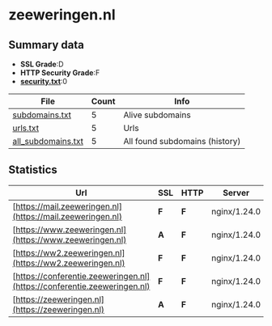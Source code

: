 

# zeeweringen.nl
## Summary data


 - **SSL Grade**:D
 - **HTTP Security Grade**:F
 - **[security.txt](https://www.digitaleoverheid.nl/nieuws/standaard-security-txt-nu-verplicht-voor-overheid/)**:0


| File       | Count | Info |
|------------|-------|------|
|[subdomains.txt](/data/zeeweringen.nl/subdomains.txt)|5|Alive subdomains|
|[urls.txt](/data/zeeweringen.nl/urls.txt)|5|Urls|
|[all_subdomains.txt](/data/zeeweringen.nl/all_subdomains.txt)|5|All found subdomains (history)|


## Statistics


| Url | SSL | HTTP | Server | Cookie | HSTS | CORS | CTO | CSP | XFO | XXP | RP |FP| Tech |Title |
|--------|-------|-------|------|------|------|------|------|------|------|------|------|------|------|------|
|[https://mail.zeeweringen.nl](https://mail.zeeweringen.nl)| **F**| **F**|nginx/1.24.0| | | | | | | | :white_check_mark: | |Nginx:1.24.0|Hostnet: Uw dome...|
|[https://www.zeeweringen.nl](https://www.zeeweringen.nl)| **A**| **F**|nginx/1.24.0| | | | | | | | :white_check_mark: | |Nginx:1.24.0|Zeeweringen|
|[https://ww2.zeeweringen.nl](https://ww2.zeeweringen.nl)| **F**| **F**|nginx/1.24.0| | | | | | | | :white_check_mark: | |Nginx:1.24.0|Hostnet: Uw dome...|
|[https://conferentie.zeeweringen.nl](https://conferentie.zeeweringen.nl)| **F**| **F**|nginx/1.24.0| | | | | | | | :white_check_mark: | |Nginx:1.24.0|Hostnet: Uw dome...|
|[https://zeeweringen.nl](https://zeeweringen.nl)| **A**| **F**|nginx/1.24.0| | | | | | | | :white_check_mark: | |Nginx:1.24.0|403-forbidden|

